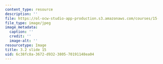 ```yaml
---
content_type: resource
description: ''
file: https://ol-ocw-studio-app-production.s3.amazonaws.com/courses/15-s21-nuts-and-bolts-of-business-plans-january-iap-2014/6c38fc8a3672d932380570191148ea04_Slide15.JPG
file_type: image/jpeg
image_metadata:
  caption: ''
  credit: ''
  image-alt: ''
resourcetype: Image
title: 3.2 slide 15
uid: 6c38fc8a-3672-d932-3805-70191148ea04
---
```

